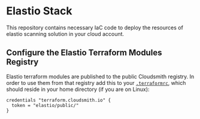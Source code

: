 # Elastio Stack

This repository contains necessary IaC code to deploy the resources of elastio scanning solution in your cloud account.

## Configure the Elastio Terraform Modules Registry

Elastio terraform modules are published to the public Cloudsmith registry. In order to use them from that registry add this to your [`.terraformrc`](https://developer.hashicorp.com/terraform/cli/config/config-file), which should reside in your home directory (if you are on Linux):


```hcl
credentials "terraform.cloudsmith.io" {
  token = "elastio/public/"
}
```
